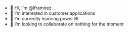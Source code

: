 - 👋 Hi, I’m @lframirez
- 👀 I’m interested in customer applications
- 🌱 I’m currently learning power BI
- 💞️ I’m looking to collaborate on nothing for the moment

<!---
lframirez/lframirez is a ✨ special ✨ repository because its `README.md` (this file) appears on your GitHub profile.
You can click the Preview link to take a look at your changes.
--->
